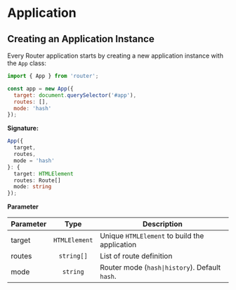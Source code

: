 # Application

## Creating an Application Instance

Every Router application starts by creating a new application instance with the `App` class:

```js
import { App } from 'router';

const app = new App({
  target: document.querySelector('#app'),
  routes: [],
  mode: 'hash'
});
```

**Signature:**

```typescript
App({
  target,
  routes,
  mode = 'hash'
}: {
  target: HTMLElement
  routes: Route[]
  mode: string
});
```

**Parameter**

| Parameter |     Type      | Description                                    |
| --------- | :-----------: | ---------------------------------------------- |
| target    | `HTMLElement` | Unique `HTMLElement` to build the application  |
| routes    |  `string[]`   | List of route definition                       |
| mode      |   `string`    | Router mode (`hash\|history`). Default `hash`. |
